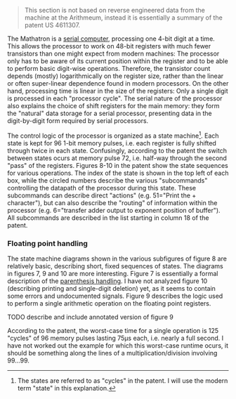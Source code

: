 > This section is not based on reverse engineered data from the machine at the Arithmeum, instead it is essentially a
> summary of the patent US 4611307.

The Mathatron is a [serial computer](https://en.wikipedia.org/wiki/Serial_computer), processing one 4-bit digit at a
time. This allows the processor to work on 48-bit registers with much fewer transistors than one might expect from
modern machines: The processor only has to be aware of its current position within the register and to be able to
perform basic digit-wise operations. Therefore, the transistor count depends (mostly) logarithmically on the register
size, rather than the linear or often super-linear dependence found in modern processors. On the other hand, processing
time is linear in the size of the registers: Only a single digit is processed in each "processor cycle". The serial
nature of the processor also explains the choice of shift registers for the main memory: they form the "natural" data
storage for a serial processor, presenting data in the digit-by-digit form required by serial processors.

The control logic of the processor is organized as a state machine[^1]. Each state is kept for 96 1-bit memory pulses,
i.e. each register is fully shifted through twice in each state. Confusingly, according to the patent the switch between
states ocurs at memory pulse 72, i.e. half-way through the second "pass" of the registers. Figures 8-10 in the patent
show the state sequences for various operations. The index of the state is shown in the top left of each box, while the
circled numbers describe the various "subcommands" controlling the datapath of the processor during this state. These
subcommands can describe direct "actions" (e.g. 51="Print the + character"), but can also describe the "routing" of
information within the processor (e.g. 6="transfer adder output to exponent position of buffer"). All subcommands are
described in the list starting in column 18 of the patent.

### Floating point handling

The state machine diagrams shown in the various subfigures of figure 8 are relatively basic, describing short, fixed
sequences of states. The diagrams in figures 7, 9 and 10 are more interesting. Figure 7 is essentially a formal
description of the [parenthesis handling](./parentheses.md). I have not analyzed figure 10 (describing printing and
single-digit deletion) yet, as it seems to contain some errors and undocumented signals. Figure 9 describes the logic
used to perform a single arithmetic operation on the floating point registers.

TODO describe and include annotated version of figure 9

According to the patent, the worst-case time for a single operation is 125 "cycles" of 96 memory pulses lasting 75µs
each, i.e. nearly a full second. I have not worked out the example for which this worst-case runtime ocurs, it should be
something along the lines of a multiplication/division involving 99...99.

[^1]: The states are referred to as "cycles" in the patent. I will use the modern term "state" in this explanation.
